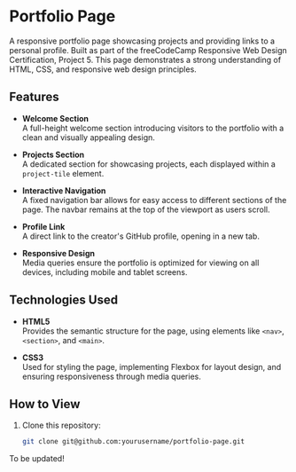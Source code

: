 # Portfolio Page  
A responsive portfolio page showcasing projects and providing links to a personal profile. Built as part of the freeCodeCamp Responsive Web Design Certification, Project 5. This page demonstrates a strong understanding of HTML, CSS, and responsive web design principles.

## Features
- **Welcome Section**  
  A full-height welcome section introducing visitors to the portfolio with a clean and visually appealing design.

- **Projects Section**  
  A dedicated section for showcasing projects, each displayed within a `project-tile` element.

- **Interactive Navigation**  
  A fixed navigation bar allows for easy access to different sections of the page. The navbar remains at the top of the viewport as users scroll.

- **Profile Link**  
  A direct link to the creator's GitHub profile, opening in a new tab.

- **Responsive Design**  
  Media queries ensure the portfolio is optimized for viewing on all devices, including mobile and tablet screens.

## Technologies Used
- **HTML5**  
  Provides the semantic structure for the page, using elements like `<nav>`, `<section>`, and `<main>`.

- **CSS3**  
  Used for styling the page, implementing Flexbox for layout design, and ensuring responsiveness through media queries.

## How to View
1. Clone this repository:
   ```bash
   git clone git@github.com:yourusername/portfolio-page.git

To be updated!